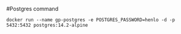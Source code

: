#Postgres command 

`docker run --name gp-postgres -e POSTGRES_PASSWORD=henlo -d -p 5432:5432 postgres:14.2-alpine` 